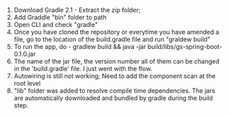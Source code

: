 1) Download Gradle 2.1 - Extract the zip folder; 
2) Add Graddle "bin" folder to path
3) Open CLI and check "gradle"
4) Once you have cloned the repository or everytime you have amended a file, go to the location of the build.gradle file and run "graldew build"
5) To run the app, do - gradlew build && java -jar build/libs/gs-spring-boot-0.1.0.jar
6) The name of the jar file, the version number all of them can be changed in the 'build.gradle' file. I just went with the flow.
7) Autowiring is still not working; Need to add the component scan at the root level
8) "lib" folder was added to resolve compile time dependencies. The jars are automatically downloaded and bundled by gradle during the build step.